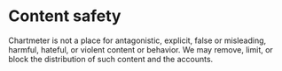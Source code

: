 # Content safety
Chartmeter is not a place for antagonistic, explicit, false or misleading, harmful, hateful, or violent content or behavior. We may remove, limit, or block the distribution of such content and the accounts.
